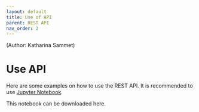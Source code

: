 ```yaml
---
layout: default
title: Use of API
parent: REST API
nav_order: 2
---
```

(Author: Katharina Sammet) 
# Use API

Here are some examples on how to use the REST API. It is recommended to use [Jupyter Notebook](https://jupyter.org/). 

This notebook can be downloaded here. 


